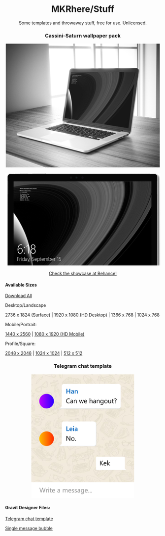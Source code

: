<h1 align=center>MKRhere/Stuff</h1>

<p align=center>Some templates and throwaway stuff, free for use. Unlicensed.</p>

<h3 align=center>Cassini-Saturn wallpaper pack</h3>

<p  align=center>
<img alt="Cassini-Saturn" src="img/cassini/cassini-macbook.jpg" height=400px />
</p>
<p  align=center>
<img alt="Cassini-Saturn-Surface" src="img/cassini/cassini-surface.jpg" height=300px />
</p>

<p  align=center><a href="https://www.behance.net/gallery/56777859/CassiniSaturn-wallpaper-pack">Check the showcase at Behance!</a></p>

#### Available Sizes

[Download All](https://github.com/MKRhere/stuff/releases/tag/cassini.saturn)

Desktop/Landscape

[2736 x 1824 (Surface)](https://github.com/MKRhere/stuff/blob/telegram.chat/img/cassini/Nevertheless.it.moves.2736.1824.landscape.surfacepro.png) | [1920 x 1080 (HD Desktop)](https://github.com/MKRhere/stuff/blob/telegram.chat/img/cassini/Nevertheless.it.moves.1920.1080.landscape.png) | [1366 x 768](https://github.com/MKRhere/stuff/blob/telegram.chat/img/cassini/Nevertheless.it.moves.1366.768.landscape.png) | [1024 x 768](https://github.com/MKRhere/stuff/blob/telegram.chat/img/cassini/Nevertheless.it.moves.1024.768.landscape.png)

Mobile/Portrait:

[1440 x 2560](https://github.com/MKRhere/stuff/blob/telegram.chat/img/cassini/Nevertheless.it.moves.1440.2560.portrait.mobile.png) | [1080 x 1920 (HD Mobile)](https://github.com/MKRhere/stuff/blob/telegram.chat/img/cassini/Nevertheless.it.moves.1080.1920.portrait.png)

Profile/Square:

[2048 x 2048](https://github.com/MKRhere/stuff/blob/master/img/cassini/Nevertheless.it.moves.2048.square.png) | [1024 x 1024](https://github.com/MKRhere/stuff/blob/master/img/cassini/Nevertheless.it.moves.1024.square.png) | [512 x 512](https://github.com/MKRhere/stuff/blob/master/img/cassini/Nevertheless.it.moves.512.square.png)

<h3 align=center>Telegram chat template</h3>

<p  align=center>
<img alt="Telegram chat" src="img/Telegram-chat.jpeg" height=400px />
</p>

#### Gravit Designer Files:

[Telegram chat template](https://github.com/MKRhere/stuff/blob/master/templates/Telegram%20chat.gvdesign)

[Single message bubble](https://github.com/MKRhere/stuff/blob/master/templates/Telegram%20message%20bubble.gvdesign)
